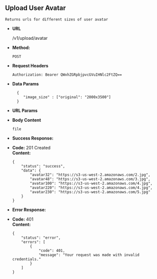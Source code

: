 **Upload User Avatar**
----
    Returns urls for different sizes of user avatar

* **URL**

    /v1/upload/avatar

* **Method:**

    `POST`
    
*  **Request Headers**

    `Authorization: Bearer QWxhZGRpbjpvcGVuIHNlc2FtZQ==`
   
 * **Data Params**
   
     ```
       {
          "image_size" : ["original": "2000x3500"]
       }
     ```
     
*  **URL Params**

* **Body Content**

   `file`

* **Success Response:**

* **Code:** 201 Created <br />
**Content:**
    ```
    {
        "status": "success",
        "data": {
            "avatar32": "https://s3-us-west-2.amazonaws.com/2.jpg",
            "avatar48": "https://s3-us-west-2.amazonaws.com/3.jpg",
            "avatar100": "https://s3-us-west-2.amazonaws.com/4.jpg",
            "avatar220": "https://s3-us-west-2.amazonaws.com/4.jpg",
            "avatar230": "https://s3-us-west-2.amazonaws.com/5.jpg"
        }
    }
    ```

* **Error Response:**

* **Code:** 401 <br />
**Content:**
    ```
    {
        "status": "error",
        "errors": [
            {
                "code": 401,
                "message": "Your request was made with invalid credentials."
            }
        ]
    }
    ```

